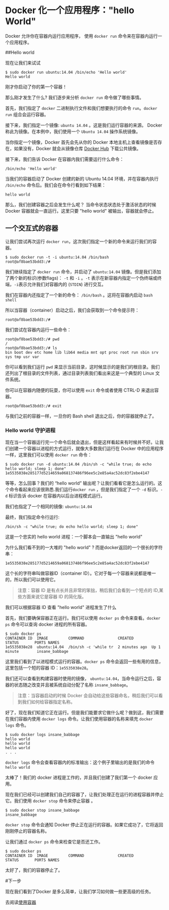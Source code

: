 # Docker 化一个应用程序："hello World"

Docker 允许你在容器内运行应用程序， 使用 `docker run` 命令来在容器内运行一个应用程序。

##Hello world

现在让我们来试试

	$ sudo docker run ubuntu:14.04 /bin/echo 'Hello world'
	Hello world

刚才你启动了你的第一个容器！

那么刚才发生了什么? 我们逐步来分析 `docker run` 命令做了哪些事情。

首先，我们指定了 `docker` 二进制执行文件和我们想要执行的命令 `run`。`docker run` 组合会运行容器。

接下来，我们指定一个镜像: `ubuntu 14.04` 。这是我们运行容器的来源。 Docker 称此为镜像。在本例中，我们使用一个 `Ubuntu 14.04` 操作系统镜像。

当你指定一个镜像，Docker 首先会先从你的 Docker 本地主机上查看镜像是否存在，如果没有，Docker 就会从镜像仓库 [Docker Hub](https://hub.docker.com/) 下载公共镜像。

接下来，我们告诉 Docker 在容器内我们需要运行什么命令：

	/bin/echo 'Hello world'

当我们的容器启动了 Docker 创建的新的 Ubuntu 14.04 环境，并在容器内执行 `/bin/echo` 命令后。我们会在命令行看到如下结果：

	hello world

那么，我们创建容器之后会发生什么呢？ 当命令状态状态处于激活状态的时候 Docker 容器就会一直运行。这里只要 "hello world" 被输出，容器就会停止。

## 一个交互式的容器

让我们尝试再次运行 `docker run`，这次我们指定一个新的命令来运行我们的容器。

	$ sudo docker run -t -i ubuntu:14.04 /bin/bash
	root@af8bae53bdd3:/#

我们继续指定了 `docker run` 命令，并启动了 `ubuntu:14.04` 镜像。但是我们添加了两个新的标识(参数flags)： `-t` 和 `-i` 。`-t` 表示在新容器内指定一个伪终端或终端，`-i`表示允许我们对容器内的 (`STDIN`) 进行交互。

我们在容器内还指定了一个新的命令： `/bin/bash` 。这将在容器内启动 `bash shell`

所以当容器（container）启动之后，我们会获取到一个命令提示符：

	root@af8bae53bdd3:/#

我们尝试在容器内运行一些命令：

	root@af8bae53bdd3:/# pwd
	/
	root@af8bae53bdd3:/# ls
	bin boot dev etc home lib lib64 media mnt opt proc root run sbin srv sys tmp usr var

你可以看到我们运行 `pwd` 来显示当前目录，这时候显示的是我们的根目录。我们还列出了根目录的文件列表，通过目录列表我们看出来这是一个典型的 Linux 文件系统。

你可以在容器内随便的玩耍，你可以使用 `exit` 命令或者使用 CTRL-D 来退出容器。

	root@af8bae53bdd3:/# exit

与我们之前的容器一样，一旦你的 Bash shell 退出之后，你的容器就停止了。


### Hello world 守护进程 

现在当一个容器运行完一个命令后就会退出，但是这样看起来有时候并不好。让我们创建一个容器以进程的方式运行，就像大多数我们运行在 Docker 中的应用程序一样，这里我们可以使用 `docker run` 命令：

	$ sudo docker run -d ubuntu:14.04 /bin/sh -c "while true; do echo hello world; sleep 1; done"
	1e5535038e285177d5214659a068137486f96ee5c2e85a4ac52dc83f2ebe4147

等等，怎么回事？我们的 “hello world” 输出呢？让我们看看它是怎么运行的。这个命令看起来应该很熟悉.我们运行`docker run` ，但是我们指定了一个 `-d` 标识。`-d` 标识告诉 docker 在容器内以后台进程模式运行。

我们也指定了一个相同的镜像: `ubuntu:14.04`

最终，我们指定命令行运行:

	/bin/sh -c "while true; do echo hello world; sleep 1; done"

这是一个忠实的 hello world 进程：一个脚本会一直输出 "hello world"

为什么我们看不到的一大堆的 "hello world" ? 而是docker返回的一个很长的字符串：

	1e5535038e285177d5214659a068137486f96ee5c2e85a4ac52dc83f2ebe4147

这个长的字符串叫做容器ID（container ID）。它对于每一个容器来说都是唯一的，所以我们可以使用它。

>注意：容器 ID 是有点长并且非常的笨拙，稍后我们会看到一个短点的 ID,某些方面来说它是容器 ID 的简化版。

我们可以根据容器 ID 查看 "hello world" 进程发生了什么

首先，我们要确保容器正在运行。我们可以使用 `docker ps` 命令来查看。`docker ps` 命令可以查询 docker 进程的所有容器。

	$ sudo docker ps
	CONTAINER ID  IMAGE         COMMAND               CREATED        STATUS       PORTS NAMES
	1e5535038e28  ubuntu:14.04  /bin/sh -c 'while tr  2 minutes ago  Up 1 minute        insane_babbage

这里我们看到了以进程模式运行的容器。`docker ps` 命令会返回一些有用的信息，这里包括一个短的容器 ID：`1e5535038e28`。

我们还可以查看到构建容器时使用的镜像， `ubuntu:14.04`，当命令运行之后，容器的状态随之改变并且被系统自动分配了名称 `insane_babbage`。

>注意：当容器启动的时候 Docker 会自动给这些容器命名，稍后我们可以看到我们如何给容器指定名称。

好了，现在我们知道它正在运行。但是我们能要求它做什么呢？做到这，我们需要在我们容器内使用 `docker logs` 命令。让我们使用容器的名称来填充 `docker logs` 命令。

	$ sudo docker logs insane_babbage
	hello world
	hello world
	hello world
	. . .

`docker logs` 命令会查看容器内的标准输出：这个例子里输出的是我们的命令 `hello world`

太棒了！我们的 docker 进程是工作的，并且我们创建了我们第一个 docker 应用。

现在我们已经可以创建我们自己的容器了，让我们处理正在运行的进程容器并停止它。我们使用 `docker stop` 命令来停止容器 。

	$ sudo docker stop insane_babbage
	insane_babbage

`docker stop` 命令会通知 Docker 停止正在运行的容器。如果它成功了，它将返回刚刚停止的容器名称。

让我们通过 `docker ps` 命令来检查它是否还工作。

	$ sudo docker ps
	CONTAINER ID  IMAGE         COMMAND               CREATED        STATUS       PORTS NAMES

太好了，我们的容器停止了。

#下一步

现在我们看到了Docker 是多么简单，让我们学习如何做一些更高级的任务。

去阅读[使用容器](usingdocker.md)



